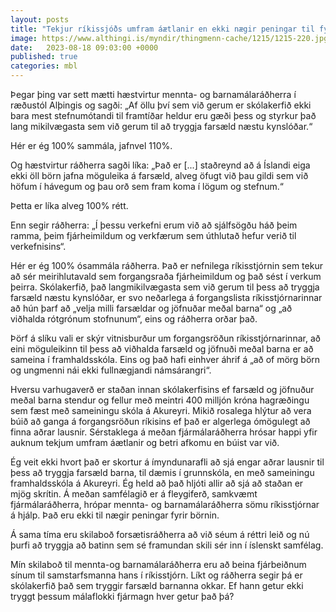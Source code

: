 ```yaml
---
layout: posts
title: "Tekjur ríkissjóðs umfram áætlanir en ekki nægir peningar til fyrir börnin"
image: https://www.althingi.is/myndir/thingmenn-cache/1215/1215-220.jpg
date:   2023-08-18 09:03:00 +0000
published: true
categories: mbl
---
```

Þegar þing var sett mætti hæstvirtur mennta- og barnamálaráðherra í ræðustól Alþingis og sagði: „Af öllu því sem við gerum er skólakerfið ekki bara mest stefnumótandi til framtíðar heldur eru gæði þess og styrkur það lang mikilvægasta sem við gerum til að tryggja farsæld næstu kynslóðar.“

Hér er ég 100% sammála, jafnvel 110%.

Og hæstvirtur ráðherra sagði líka: „Það er [...] staðreynd að á Íslandi eiga ekki öll börn jafna möguleika á farsæld, alveg öfugt við þau gildi sem við höfum í hávegum og þau orð sem fram koma í lögum og stefnum.“

Þetta er líka alveg 100% rétt.

Enn segir ráðherra: „Í þessu verkefni erum við að sjálfsögðu háð þeim ramma, þeim fjárheimildum og verkfærum sem úthlutað hefur verið til verkefnisins“.

Hér er ég 100% ósammála ráðherra. Það er nefnilega ríkisstjórnin sem tekur að sér meirihlutavald sem forgangsraða fjárheimildum og það sést í verkum þeirra. Skólakerfið, það langmikilvægasta sem við gerum til þess að tryggja farsæld næstu kynslóðar, er svo neðarlega á forgangslista ríkisstjórnarinnar að hún þarf að „velja milli farsældar og jöfnuðar meðal barna“ og „að viðhalda rótgrónum stofnunum“, eins og ráðherra orðar það. 

Þörf á slíku vali er skýr vitnisburður um forgangsröðun ríkisstjórnarinnar, að eini möguleikinn til þess að viðhalda farsæld og jöfnuði meðal barna er að sameina í framhaldsskóla. Eins og það hafi einhver áhrif á „að of mörg börn og ungmenni nái ekki fullnægjandi námsárangri“. 

Hversu varhugaverð er staðan innan skólakerfisins ef farsæld og jöfnuður meðal barna stendur og fellur með meintri 400 milljón króna hagræðingu sem fæst með sameiningu skóla á Akureyri. Mikið rosalega hlýtur að vera búið að ganga á forgangsröðun ríkisins ef það er algerlega ómögulegt að finna aðrar lausnir. Sérstaklega á meðan fjármálaráðherra hrósar happi yfir auknum tekjum umfram áætlanir og betri afkomu en búist var við. 

Ég veit ekki hvort það er skortur á ímyndunarafli að sjá engar aðrar lausnir til þess að tryggja farsæld barna, til dæmis í grunnskóla, en með sameiningu framhaldsskóla á Akureyri. Ég held að það hljóti allir að sjá að staðan er mjög skrítin. Á meðan samfélagið er á fleygiferð, samkvæmt fjármálaráðherra, hrópar mennta- og barnamálaráðherra sömu ríkisstjórnar á hjálp. Það eru ekki til nægir peningar fyrir börnin. 

Á sama tíma eru skilaboð forsætisráðherra að við séum á réttri leið og nú þurfi að tryggja að batinn sem sé framundan skili sér inn í íslenskt samfélag. 

Mín skilaboð til mennta-og barnamálaráðherra eru að beina fjárbeiðnum sínum til samstarfsmanna hans í ríkisstjórn. Líkt og ráðherra segir þá er skólakerfið það sem tryggir farsæld barnanna okkar. Ef hann getur ekki tryggt þessum málaflokki fjármagn hver getur það þá? 
